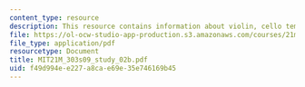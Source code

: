 ```yaml
---
content_type: resource
description: This resource contains information about violin, cello tempo di menuetto.
file: https://ol-ocw-studio-app-production.s3.amazonaws.com/courses/21m-303-writing-in-tonal-forms-i-spring-2009/f49d994ee227a8cae69e35e746169b45_MIT21M_303s09_study_02b.pdf
file_type: application/pdf
resourcetype: Document
title: MIT21M_303s09_study_02b.pdf
uid: f49d994e-e227-a8ca-e69e-35e746169b45
---
```

